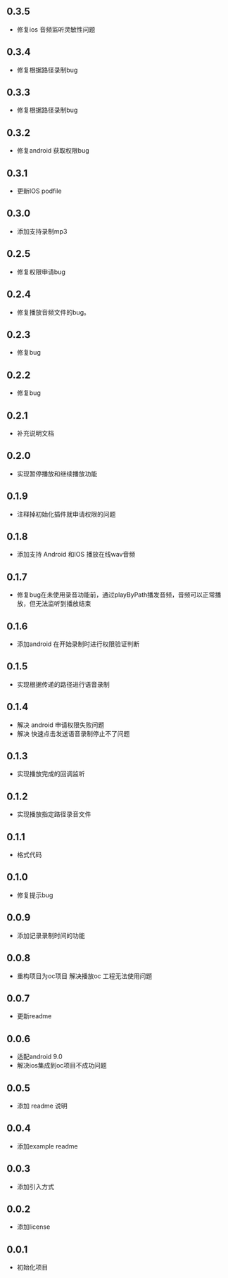 ## 0.3.5

*  修复ios 音频监听灵敏性问题

## 0.3.4

*  修复根据路径录制bug

## 0.3.3

*  修复根据路径录制bug

## 0.3.2

*  修复android 获取权限bug

## 0.3.1

*  更新IOS podfile

## 0.3.0
*   添加支持录制mp3

## 0.2.5
*   修复权限申请bug
## 0.2.4
*   修复播放音频文件的bug。
## 0.2.3
*   修复bug
## 0.2.2
*   修复bug
## 0.2.1
*   补充说明文档
## 0.2.0
*   实现暂停播放和继续播放功能
## 0.1.9

*   注释掉初始化插件就申请权限的问题

## 0.1.8

*   添加支持 Android 和IOS 播放在线wav音频
   
## 0.1.7

*   修复bug在未使用录音功能前，通过playByPath播发音频，音频可以正常播放，但无法监听到播放结束
   
## 0.1.6

*   添加android 在开始录制时进行权限验证判断
## 0.1.5

*   实现根据传递的路径进行语音录制

## 0.1.4

*  解决 android 申请权限失败问题
*  解决 快速点击发送语音录制停止不了问题

## 0.1.3

*  实现播放完成的回调监听


## 0.1.2

*  实现播放指定路径录音文件
## 0.1.1

*  格式代码
## 0.1.0

*  修复提示bug

## 0.0.9

*  添加记录录制时间的功能

## 0.0.8

*  重构项目为oc项目 解决播放oc 工程无法使用问题
## 0.0.7

*  更新readme

## 0.0.6

*  适配android 9.0 
*  解决ios集成到oc项目不成功问题 

## 0.0.5

*  添加 readme 说明 

## 0.0.4

*  添加example readme 

## 0.0.3

*  添加引入方式 

## 0.0.2

* 添加license

## 0.0.1

* 初始化项目 


